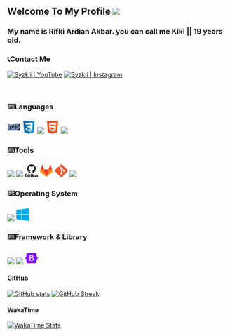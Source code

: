 ## Welcome To My Profile <img src="https://media.tenor.com/images/b617c36f9db276d3146e974b8ff64f4c/tenor.gif" width="30px" />

<h3>My name is Rifki Ardian Akbar. you can call me Kiki || 19 years old.</h3>


### 📞Contact Me

[<img alt="Syzkii | YouTube" width="22px" src="https://cdn-icons-png.flaticon.com/512/732/732200.png" />][email]
[<img alt="Syzkii | Instagram" width="22px" src="https://cdn-icons-png.flaticon.com/512/174/174855.png" />][instagram]

</br>

### ⌨️Languages
<div>
  <a href="https://www.php.net/"><img src="https://github.com/devicons/devicon/blob/master/icons/php/php-original.svg" width="30" /></a>
  <a href="https://html.com/css/"><img src="https://github.com/devicons/devicon/blob/master/icons/css3/css3-original.svg" width="30" /></a>
  <a href="https://www.python.org/"><img src="https://duckduckgo.com/i/4d837687.png" width="30" /></a>
  <a href="https://html.com/"><img src="https://github.com/devicons/devicon/blob/master/icons/html5/html5-original.svg" width="30" /></a>
  <a href="https://developer.mozilla.org/en-US/docs/Web/JavaScript"><img src="https://cdn.jsdelivr.net/gh/devicons/devicon/icons/javascript/javascript-original.svg" width="30" /></a>
</div>

### ⌨️Tools
<div>
  <a href="https://nodejs.org/"><img src="https://cdn.jsdelivr.net/gh/devicons/devicon/icons/nodejs/nodejs-original.svg" width="30" /></a>
  <a href="https://code.visualstudio.com/"><img src="https://cdn.jsdelivr.net/gh/devicons/devicon/icons/vscode/vscode-original.svg" width="30" /></a>
  <a href="https://github.com/"><img src="https://github.com/devicons/devicon/blob/master/icons/github/github-original-wordmark.svg" width="30" /></a>
  <a href="https://gitlab.com/"><img src="https://github.com/devicons/devicon/blob/master/icons/gitlab/gitlab-original.svg" width="30" /></a>
  <a href="https://git-scm.com/"><img src="https://github.com/devicons/devicon/blob/master/icons/git/git-original.svg" width="30" /></a>
  <a href="https://npmjs.com"><img src="https://cdn.jsdelivr.net/gh/devicons/devicon/icons/npm/npm-original-wordmark.svg" width="30" /></a>
</div>

### ⌨️Operating System
<div>
  <img src="https://cdn.jsdelivr.net/gh/devicons/devicon/icons/linux/linux-original.svg" width="30" />
  <img src="https://github.com/devicons/devicon/blob/v2.15.1/icons/windows8/windows8-original.svg" width="30" />
</div>

### ⌨️Framework & Library
<div>
  <a href="https://reactjs.org"><img src="https://cdn.jsdelivr.net/gh/devicons/devicon/icons/react/react-original.svg" width="30" /></a>
  <a href="https://tailwindcss.com"><img src="https://cdn.jsdelivr.net/gh/devicons/devicon/icons/tailwindcss/tailwindcss-plain.svg" width="30" /></a>
  <a href="#"><img src="https://github.com/devicons/devicon/blob/master/icons/bootstrap/bootstrap-original.svg" width="30" /></a>
</div>

#### GitHub
[![GitHub stats](https://github-readme-stats.vercel.app/api?username=syzkii&theme=tokyonight)](https://github.com/anuraghazra/github-readme-stats)
[![GitHub Streak](https://github-readme-streak-stats.herokuapp.com?user=syzkii&theme=tokyonight&date_format=M%20j%5B%2C%20Y%5D)](https://git.io/streak-stats)

#### WakaTime
[![WakaTime Stats](https://github-readme-stats.vercel.app/api/wakatime?username=Syzkii&layout=compact)](https://wakatime.com/@Syzkii)


[email]: mailto:rifkiardianakbar.raa@gmail.com
[instagram]: https://instagram.com/ardianrifki.jpg
